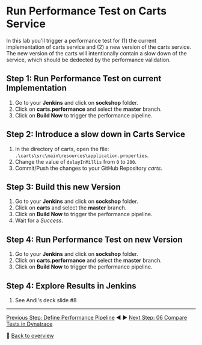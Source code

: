 # Run Performance Test on Carts Service

In this lab you'll trigger a performance test for (1) the current implementation of carts service and (2) a new version of the carts service. The new version of the carts will intentionally contain a slow down of the service, which should be dedected by the performance validation.

## Step 1: Run Performance Test on current Implementation
1. Go to your **Jenkins** and click on **sockshop** folder.
1. Click on **carts.performance** and select the **master** branch.  
1. Click on **Build Now** to trigger the performance pipeline.

## Step 2: Introduce a slow down in Carts Service
1. In the directory of carts, open the file: `.\carts\src\main\resources\application.properties`.
1. Change the value of `delayInMillis` from `0` to `200`.
1. Commit/Push the changes to your GitHub Repository *carts*.

## Step 3: Build this new Version
1. Go to your **Jenkins** and click on **sockshop** folder.
1. Click on **carts** and select the **master** branch.
1. Click on **Build Now** to trigger the performance pipeline.
1. Wait for a *Success*.

## Step 4: Run Performance Test on new Version
1. Go to your **Jenkins** and click on **sockshop** folder.
1. Click on **carts.performance** and select the **master** branch.  
1. Click on **Build Now** to trigger the performance pipeline.

## Step 4: Explore Results in Jenkins
1. See Andi's deck slide #8

---

[Previous Step: Define Performance Pipeline](../04_Define_Performance_Pipeline) :arrow_backward: :arrow_forward: [Next Step: 06 Compare Tests in Dynatrace](../06_Compare_Tests_in_Dynatrace)

:arrow_up_small: [Back to overview](../)